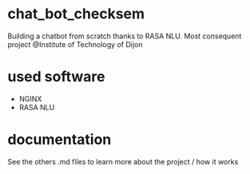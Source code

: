 # chat_bot_checksem
Building a chatbot from scratch thanks to RASA NLU. Most consequent project @Institute of Technology of Dijon


# used software

+ NGINX
+ RASA NLU

# documentation

See the others .md files to learn more about the project / how it works
